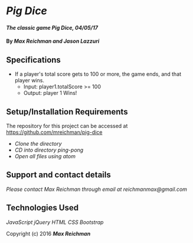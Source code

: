 # _Pig Dice_

#### _The classic game Pig Dice, 04/05/17_

#### By _**Max Reichman and Jason Lazzuri**_

## Specifications

<!-- * When a player clicks Roll, a number is returned from 1 to 6:
  * Input: click Roll
  * Output: A number from 1 to 6. -->

<!-- * Establish whose turn it is. When the game begins, it is player1's turn:
  * Input: New game starts.
  * Output: It is player1's turn. -->

<!-- * After a player's turn ends, a new turn begins for the other player:
  * Input: Player1's turn ends.
  * Output: player2's turn begins. -->

<!-- * If a player rolls 2-6, their turn continues:
  * Input: number from 2-6
  * Output: Option to roll again or stop. -->

<!-- * If a player rolls 2-6, the number rolled is added to their current point total for that turn:
  * Input: number from 2-6
  * Output: Point Total for that turn += 2-6. -->

<!-- * If a player rolls 1, their turn is stopped AND 0 points are added to their accumulated total:
  * Input: 1
  * Output: Turn ends, no points added to their accumulated total. -->

<!-- * If a player clicks Stop, their turn ends, and the point total for that turn is added to their accumulated total score:
  * Input: Click Stop
  * Output: Turn ends, player's accumulated score += turn total. -->

* If a player's total score gets to 100 or more, the game ends, and that player wins.
  * Input: player1.totalScore >= 100
  * Output: player 1 Wins!

## Setup/Installation Requirements

The repository for this project can be accessed at https://github.com/mreichman/pig-dice

* _Clone the directory_
* _CD into directory ping-pong_
* _Open all files using atom_

## Support and contact details

_Please contact Max Reichman through email at reichmanmax@gmail.com_

## Technologies Used

_JavaScript_
_jQuery_
_HTML_
_CSS_
_Bootstrap_

Copyright (c) 2016 **_Max Reichman_**
